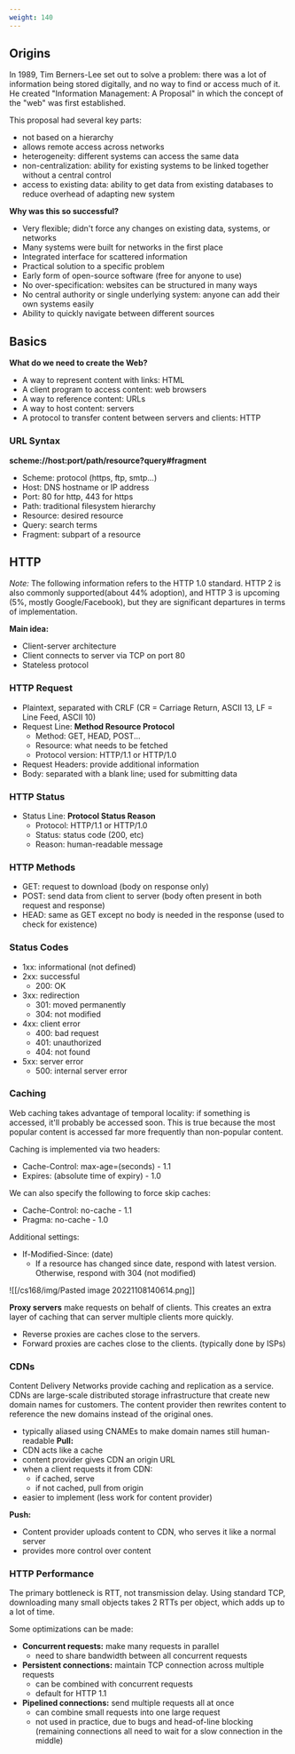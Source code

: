 ```yaml
---
weight: 140
---
```


## Origins
In 1989, Tim Berners-Lee set out to solve a problem: there was a lot of information being stored digitally, and no way to find or access much of it. He created "Information Management: A Proposal" in which the concept of the "web" was first established.

This proposal had several key parts:
 - not based on a hierarchy
 - allows remote access across networks
 - heterogeneity: different systems can access the same data
 - non-centralization: ability for existing systems to be linked together without a central control
 - access to existing data: ability to get data from existing databases to reduce overhead of adapting new system

**Why was this so successful?**
 - Very flexible; didn't force any changes on existing data, systems, or networks
 - Many systems were built for networks in the first place
 - Integrated interface for scattered information
 - Practical solution to a specific problem
 - Early form of open-source software (free for anyone to use)
 - No over-specification: websites can be structured in many ways
 - No central authority or single underlying system: anyone can add their own systems easily
 - Ability to quickly navigate between different sources

## Basics

**What do we need to create the Web?**
 - A way to represent content with links: HTML
 - A client program to access content: web browsers
 - A way to reference content: URLs
 - A way to host content: servers
 - A protocol to transfer content between servers and clients: HTTP

### URL Syntax

**scheme://host:port/path/resource?query#fragment**
 - Scheme: protocol (https, ftp, smtp...)
 - Host: DNS hostname or IP address
 - Port: 80 for http, 443 for https
 - Path: traditional filesystem hierarchy
 - Resource: desired resource
 - Query: search terms
 - Fragment: subpart of a resource

## HTTP
*Note:* The following information refers to the HTTP 1.0 standard. HTTP 2 is also commonly supported(about 44% adoption), and HTTP 3 is upcoming (5%, mostly Google/Facebook), but they are significant departures in terms of implementation.

**Main idea:**
 - Client-server architecture
 - Client connects to server via TCP on port 80
 - Stateless protocol

### HTTP Request
 - Plaintext, separated with CRLF (CR = Carriage Return, ASCII 13, LF = Line Feed, ASCII 10)
 - Request Line: **Method Resource Protocol**
	 - Method: GET, HEAD, POST...
	 - Resource: what needs to be fetched
	 - Protocol version: HTTP/1.1 or HTTP/1.0
 - Request Headers: provide additional information
 - Body: separated with a blank line; used for submitting data


### HTTP Status
 - Status Line: **Protocol Status Reason**
	 - Protocol: HTTP/1.1 or HTTP/1.0
	 - Status: status code (200, etc)
	 - Reason: human-readable message

### HTTP Methods
 - GET: request to download (body on response only)
 - POST: send data from client to server (body often present in both request and response)
 - HEAD: same as GET except no body is needed in the response (used to check for existence)

### Status Codes
 - 1xx: informational (not defined)
 - 2xx: successful
	 - 200: OK
 - 3xx: redirection
	 - 301: moved permanently
	 - 304: not modified
- 4xx: client error
	- 400: bad request
	- 401: unauthorized
	- 404: not found
- 5xx: server error
	- 500: internal server error


### Caching
Web caching takes advantage of temporal locality: if something is accessed, it'll probably be accessed soon. This is true because the most popular content is accessed far more frequently than non-popular content.

Caching is implemented via two headers:
 - Cache-Control: max-age=(seconds) - 1.1
 - Expires: (absolute time of expiry) - 1.0

We can also specify the following to force skip caches:
 - Cache-Control: no-cache - 1.1
 - Pragma: no-cache - 1.0

Additional settings:
 - If-Modified-Since: (date)
	 - If a resource has changed since date, respond with latest version. Otherwise, respond with 304 (not modified)

![[/cs168/img/Pasted image 20221108140614.png]]


**Proxy servers** make requests on behalf of clients. This creates an extra layer of caching that can server multiple clients more quickly.
 - Reverse proxies are caches close to the servers.
 - Forward proxies are caches close to the clients. (typically done by ISPs)

### CDNs
Content Delivery Networks provide caching and replication as a service.
CDNs are large-scale distributed storage infrastructure that create new domain names for customers. The content provider then rewrites content to reference the new domains instead of the original ones.
 - typically aliased using CNAMEs to make domain names still human-readable
**Pull:**
 - CDN acts like a cache
 - content provider gives CDN an origin URL
 - when a client requests it from CDN:
	 - if cached, serve
	 - if not cached, pull from origin
 - easier to implement (less work for content provider)

**Push:**
 - Content provider uploads content to CDN, who serves it like a normal server
 - provides more control over content

### HTTP Performance
The primary bottleneck is RTT, not transmission delay. Using standard TCP, downloading many small objects takes 2 RTTs per object, which adds up to a lot of time.

Some optimizations can be made:
 - **Concurrent requests:** make many requests in parallel
	 - need to share bandwidth between all concurrent requests
 - **Persistent connections:** maintain TCP connection across multiple requests
	 - can be combined with concurrent requests
	 - default for HTTP 1.1
 - **Pipelined connections:** send multiple requests all at once
	 - can combine small requests into one large request
	 - not used in practice, due to bugs and head-of-line blocking (remaining connections all need to wait for a slow connection in the middle)